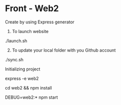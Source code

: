 # Front - Web2 
Create by using Express generator

1. To launch website

./launch.sh


2. To update your local folder with you Github account

./sync.sh


Initializing project

express -e web2

cd web2 && npm install

DEBUG=web2:* npm start